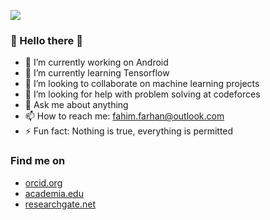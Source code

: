 ![](https://komarev.com/ghpvc/?username=fahimfarhan&color=blue)
### 👋 Hello there :rocket:

- 🔭 I’m currently working on Android
- 🌱 I’m currently learning Tensorflow
- 👯 I’m looking to collaborate on machine learning projects
- 🤔 I’m looking for help with problem solving at codeforces
- 💬 Ask me about anything
- 📫 How to reach me: fahim.farhan@outlook.com
- ⚡ Fun fact: Nothing is true, everything is permitted

### Find me on
* [orcid.org](https://orcid.org/0000-0003-4521-2608)
* [academia.edu](https://independent.academia.edu/QaziFahimFarhan)
* [researchgate.net](https://www.researchgate.net/profile/Qazi-Fahim-Farhan)
<!-- 
[![fahimfarhan's github stats](https://github-readme-stats.vercel.app/api?username=fahimfarhan&show_icons=true&&line_height=40)](https://github.com/anuraghazra/github-readme-stats)
[![Top Langs](https:// github-readme-stats.vercel.app/api/top-langs/?username=fahimfarhan&show_icons=true)](https://github.com/anuraghazra/github-readme-stats) 
-->

<!--
**fahimfarhan/fahimfarhan** is a ✨ _special_ ✨ repository because its `README.md` (this file) appears on your GitHub profile.

Here are some ideas to get you started:

- 🔭 I’m currently working on ...
- 🌱 I’m currently learning ...
- 👯 I’m looking to collaborate on ...
- 🤔 I’m looking for help with ...
- 💬 Ask me about ...
- 📫 How to reach me: ...
- 😄 Pronouns: ...
- ⚡ Fun fact: ...


- :rocket: “The currents before us are ever changing. We must adapt and press forward if we are to see our journey's end.” “And how will we know when we get there?” Thus, begins Civilization 

-->
